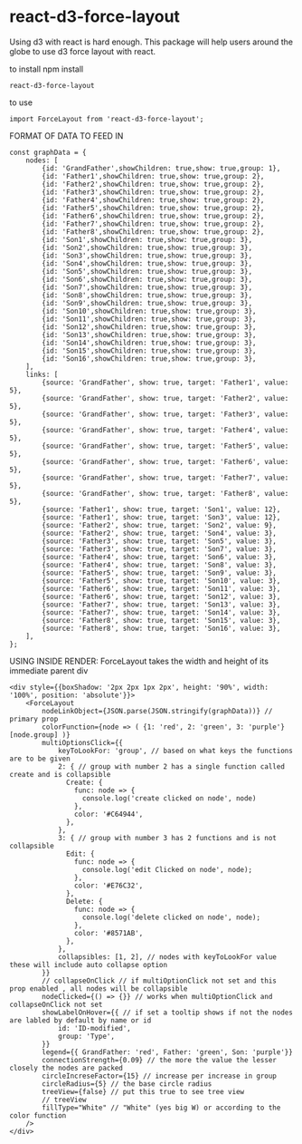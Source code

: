 # react-d3-force-layout
Using d3 with react is hard enough. This package will help users around the globe to use d3 force layout with react.

to install
npm install 

    react-d3-force-layout

to use

    import ForceLayout from 'react-d3-force-layout';

FORMAT OF DATA TO FEED IN


   
    const graphData = {
        nodes: [
            {id: 'GrandFather',showChildren: true,show: true,group: 1},
            {id: 'Father1',showChildren: true,show: true,group: 2},
            {id: 'Father2',showChildren: true,show: true,group: 2},
            {id: 'Father3',showChildren: true,show: true,group: 2},
            {id: 'Father4',showChildren: true,show: true,group: 2},
            {id: 'Father5',showChildren: true,show: true,group: 2},
            {id: 'Father6',showChildren: true,show: true,group: 2},
            {id: 'Father7',showChildren: true,show: true,group: 2},
            {id: 'Father8',showChildren: true,show: true,group: 2},
            {id: 'Son1',showChildren: true,show: true,group: 3},
            {id: 'Son2',showChildren: true,show: true,group: 3},
            {id: 'Son3',showChildren: true,show: true,group: 3},
            {id: 'Son4',showChildren: true,show: true,group: 3},
            {id: 'Son5',showChildren: true,show: true,group: 3},
            {id: 'Son6',showChildren: true,show: true,group: 3},
            {id: 'Son7',showChildren: true,show: true,group: 3},
            {id: 'Son8',showChildren: true,show: true,group: 3},
            {id: 'Son9',showChildren: true,show: true,group: 3},
            {id: 'Son10',showChildren: true,show: true,group: 3},
            {id: 'Son11',showChildren: true,show: true,group: 3},
            {id: 'Son12',showChildren: true,show: true,group: 3},
            {id: 'Son13',showChildren: true,show: true,group: 3},
            {id: 'Son14',showChildren: true,show: true,group: 3},
            {id: 'Son15',showChildren: true,show: true,group: 3},
            {id: 'Son16',showChildren: true,show: true,group: 3},
        ],
        links: [
            {source: 'GrandFather', show: true, target: 'Father1', value: 5},
            {source: 'GrandFather', show: true, target: 'Father2', value: 5},
            {source: 'GrandFather', show: true, target: 'Father3', value: 5},
            {source: 'GrandFather', show: true, target: 'Father4', value: 5},
            {source: 'GrandFather', show: true, target: 'Father5', value: 5},
            {source: 'GrandFather', show: true, target: 'Father6', value: 5},
            {source: 'GrandFather', show: true, target: 'Father7', value: 5},
            {source: 'GrandFather', show: true, target: 'Father8', value: 5},
            {source: 'Father1', show: true, target: 'Son1', value: 12},
            {source: 'Father1', show: true, target: 'Son3', value: 12},
            {source: 'Father2', show: true, target: 'Son2', value: 9},
            {source: 'Father2', show: true, target: 'Son4', value: 3},
            {source: 'Father3', show: true, target: 'Son5', value: 3},
            {source: 'Father3', show: true, target: 'Son7', value: 3},
            {source: 'Father4', show: true, target: 'Son6', value: 3},
            {source: 'Father4', show: true, target: 'Son8', value: 3},
            {source: 'Father5', show: true, target: 'Son9', value: 3},
            {source: 'Father5', show: true, target: 'Son10', value: 3},
            {source: 'Father6', show: true, target: 'Son11', value: 3},
            {source: 'Father6', show: true, target: 'Son12', value: 3},
            {source: 'Father7', show: true, target: 'Son13', value: 3},
            {source: 'Father7', show: true, target: 'Son14', value: 3},
            {source: 'Father8', show: true, target: 'Son15', value: 3},
            {source: 'Father8', show: true, target: 'Son16', value: 3},
        ],
    };

USING INSIDE RENDER:
ForceLayout takes the width and height of its immediate parent div


    <div style={{boxShadow: '2px 2px 1px 2px', height: '90%', width: '100%', position: 'absolute'}}>
        <ForceLayout
            nodeLinkObject={JSON.parse(JSON.stringify(graphData))} // primary prop
            colorFunction={node => ( {1: 'red', 2: 'green', 3: 'purple'}[node.group] )}
            multiOptionsClick={{
                keyToLookFor: 'group', // based on what keys the functions are to be given
                2: { // group with number 2 has a single function called create and is collapsible
                  Create: {
                    func: node => {
                      console.log('create clicked on node', node)
                    },
                    color: '#C64944',
                  },
                },
                3: { // group with number 3 has 2 functions and is not collapsible
                  Edit: {
                    func: node => {
                      console.log('edit Clicked on node', node);
                    },
                    color: '#E76C32',
                  },
                  Delete: {
                    func: node => {
                      console.log('delete clicked on node', node);
                    },
                    color: '#8571AB',
                  },
                },
                collapsibles: [1, 2], // nodes with keyToLookFor value these will include auto collapse option
            }}
            // collapseOnClick // if multiOptionClick not set and this prop enabled , all nodes will be collapsible
            nodeClicked={() => {}} // works when multiOptionClick and collapseOnClick not set
            showLabelOnHover={{ // if set a tooltip shows if not the nodes are labled by default by name or id
                id: 'ID-modified',
                group: 'Type',
            }}
            legend={{ GrandFather: 'red', Father: 'green', Son: 'purple'}}
            connectionStrength={0.09} // the more the value the lesser closely the nodes are packed
            circleIncreseFactor={15} // increase per increase in group
            circleRadius={5} // the base circle radius
            treeView={false} // put this true to see tree view
            // treeView
            fillType="White" // "White" (yes big W) or according to the color function
        />   
    </div>
